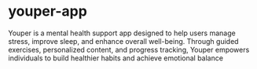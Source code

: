 # youper-app
Youper is a mental health support app designed to help users manage stress, improve sleep, and enhance overall well-being. Through guided exercises, personalized content, and progress tracking, Youper empowers individuals to build healthier habits and achieve emotional balance
